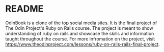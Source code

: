 # README

OdinBook is a clone of the top social media sites. It is the final project of The Odin Project's Ruby on Rails course. The project is meant to show understanding of ruby on rails and showcase the skills and information taught throughout the course. For more infromation on the project, visit https://www.theodinproject.com/lessons/ruby-on-rails-rails-final-project.
